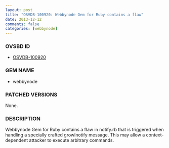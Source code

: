```yaml
---
layout: post
title: "OSVDB-100920: Webbynode Gem for Ruby contains a flaw"
date: 2013-12-12
comments: false
categories: [webbynode]
---
```





### OVSBD ID

* [OSVDB-100920](http://osvdb.org/show/osvdb/100920)


### GEM NAME

* webbynode


### PATCHED VERSIONS

None.

### DESCRIPTION

Webbynode Gem for Ruby contains a flaw in notify.rb that is triggered when handling a specially crafted growlnotify message. This may allow a context-dependent attacker to execute arbitrary commands.
